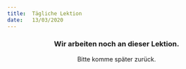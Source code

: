 ```yaml
---
title:  Tägliche Lektion
date:   13/03/2020
---
```


### <center>Wir arbeiten noch an dieser Lektion.</center>
<center>Bitte komme später zurück.</center>